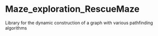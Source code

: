 # Maze_exploration_RescueMaze
Library for the dynamic construction of a graph with various pathfinding algorithms
